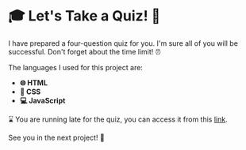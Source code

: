 # 🎓 Let's Take a Quiz! 📝

I have prepared a four-question quiz for you. I'm sure all of you will be successful. Don't forget about the time limit! ⏰

The languages I used for this project are:

- **🌐 HTML**
- **🎨 CSS**
- **💻 JavaScript**

⌛️ You are running late for the quiz, you can access it from this [link](https://quiz-eight-plum.vercel.app/).

See you in the next project! 👋

